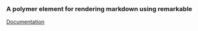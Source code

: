 ### A polymer element for rendering markdown using remarkable
[Documentation](https://aktowns.github.io/polymer-re-markable)
